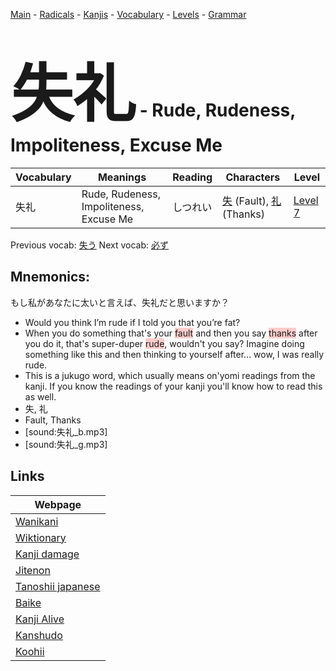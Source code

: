 <style> bigfont {font-size: 100px}</style>
[Main](../README.md) -
[Radicals](../radicals.md) -
[Kanjis](../kanjis.md) -
[Vocabulary](../vocabulary.md) -
[Levels](../levels.md) -
[Grammar](../grammar.md)
# <bigfont> 失礼</bigfont> - Rude, Rudeness, Impoliteness, Excuse Me 

| Vocabulary | Meanings | Reading | Characters | Level |
| --- | --- | --- | --- | --- |
| 失礼 | Rude, Rudeness, Impoliteness, Excuse Me | しつれい |  [失](../kanjis/失.md) (Fault), [礼](../kanjis/礼.md) (Thanks) | [Level 7](../levels/wk_level7.md) |

Previous vocab: [失う](失う.md) Next vocab: [必ず](必ず.md) 

## Mnemonics:
もし私があなたに太いと言えば、失礼だと思いますか？
* Would you think I’m rude if I told you that you’re fat?
* When you do something that's your <span style="background-color:#ffcccb"> fault</span> and then you say <span style="background-color:#ffcccb"> thanks</span> after you do it, that's super-duper <span style="background-color:#ffcccb"> rude</span>, wouldn't you say? Imagine doing something like this and then thinking to yourself after... wow, I was really rude.
* This is a jukugo word, which usually means on'yomi readings from the kanji. If you know the readings of your kanji you'll know how to read this as well.
* 失, 礼
* Fault, Thanks
* [sound:失礼_b.mp3]
* [sound:失礼_g.mp3]


## Links 

| Webpage |
| --- |
| [Wanikani          ](https://www.wanikani.com/kanji/失礼) |
| [Wiktionary        ](https://en.wiktionary.org/wiki/失礼) |
| [Kanji damage      ](http://www.kanjidamage.com/kanji/search?utf8=✓&q=失礼) |
| [Jitenon           ](https://jitenon.com/kanji/失礼) |
| [Tanoshii japanese ](https://www.tanoshiijapanese.com/dictionary/kanji.cfm?k=失礼) |
| [Baike             ](https://baike.baidu.com/item/失礼) |
| [Kanji Alive       ](https://app.kanjialive.com/失礼) |
| [Kanshudo          ](https://www.kanshudo.com/searchmn?q=失礼) |
| [Koohii            ](https://kanji.koohii.com/study/kanji/失礼) |
